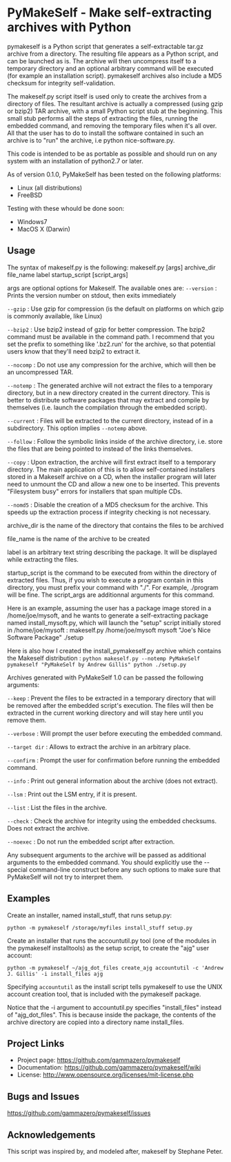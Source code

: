 # PyMakeSelf - Make self-extracting archives with Python

pymakeself is a Python script that generates a self-extractable tar.gz archive from a directory.  The resulting file appears as a Python script, and can be launched as is.  The archive will then uncompress itself to a temporary directory and an optional arbitrary command will be executed (for example an installation script).  pymakeself archives also include a MD5 checksum for integrity self-validation.

The makeself.py script itself is used only to create the archives from a directory of files.  The resultant archive is actually a compressed (using gzip or bzip2) TAR archive, with a small Python script stub at the beginning.  This small stub performs all the steps of extracting the files, running the embedded command, and removing the temporary files when it's all over.  All that the user has to do to install the software contained in such an archive is to "run" the archive, i.e python nice-software.py.

This code is intended to be as portable as possible and should run on any system with an installation of python2.7 or later.

As of version 0.1.0, PyMakeSelf has been tested on the following platforms:

- Linux (all distributions)
- FreeBSD

Testing with these whould be done soon:

- Windows7
- MacOS X (Darwin)

## Usage

The syntax of makeself.py is the following:
makeself.py [args] archive_dir file_name label startup_script [script_args]

args are optional options for Makeself.  The available ones are:
`--version` : Prints the version number on stdout, then exits immediately

`--gzip` : Use gzip for compression (is the default on platforms on which gzip is commonly available, like Linux)

`--bzip2` : Use bzip2 instead of gzip for better compression. The bzip2 command must be available in the command path. I recommend that you set the prefix to something like '.bz2.run' for the archive, so that potential users know that they'll need bzip2 to extract it.

`--nocomp` : Do not use any compression for the archive, which will then be an uncompressed TAR.

`--notemp` : The generated archive will not extract the files to a temporary directory, but in a new directory created in the current directory. This is better to distribute software packages that may extract and compile by themselves (i.e. launch the compilation through the embedded script).

`--current` : Files will be extracted to the current directory, instead of in a subdirectory. This option implies `--notemp` above.

`--follow` : Follow the symbolic links inside of the archive directory, i.e. store the files that are being pointed to instead of the links themselves.

`--copy` : Upon extraction, the archive will first extract itself to a temporary directory. The main application of this is to allow self-contained installers stored in a Makeself archive on a CD, when the installer program will later need to unmount the CD and allow a new one to be inserted. This prevents "Filesystem busy" errors for installers that span multiple CDs.

`--nomd5` : Disable the creation of a MD5 checksum for the archive.  This speeds up the extraction process if integrity checking is not necessary.

archive_dir is the name of the directory that contains the files to be archived

file_name is the name of the archive to be created

label is an arbitrary text string describing the package.  It will be displayed while extracting the files.

startup_script is the command to be executed from within the directory of extracted files.  Thus, if you wish to execute a program contain in this directory, you must prefix your command with "./". For example, ./program will be fine.  The script_args are additionnal arguments for this command.

Here is an example, assuming the user has a package image stored in a /home/joe/mysoft, and he wants to generate a self-extracting package named install_mysoft.py, which will launch the "setup" script initially stored in /home/joe/mysoft :
makeself.py /home/joe/mysoft mysoft "Joe's Nice Software Package" ./setup

Here is also how I created the install_pymakeself.py archive which contains the Makeself distribution :
```python makeself.py --notemp PyMakeSelf pymakeself "PyMakeSelf by Andrew Gillis" python ./setup.py```

Archives generated with PyMakeSelf 1.0 can be passed the following arguments:

`--keep` : Prevent the files to be extracted in a temporary directory that will be removed after the embedded script's execution.  The files will then be extracted in the current working directory and will stay here until you remove them.

`--verbose` : Will prompt the user before executing the embedded command.

`--target dir` : Allows to extract the archive in an arbitrary place.

`--confirm` : Prompt the user for confirmation before running the embedded command.

`--info` : Print out general information about the archive (does not extract).

`--lsm` : Print out the LSM entry, if it is present.

`--list` : List the files in the archive.

`--check` : Check the archive for integrity using the embedded checksums.  Does not extract the archive.

`--noexec` : Do not run the embedded script after extraction.

Any subsequent arguments to the archive will be passed as additional arguments to the embedded command.  You should explicitly use the -- special command-line construct before any such options to make sure that PyMakeSelf will not try to interpret them.

## Examples

Create an installer, named install_stuff, that runs setup.py:

```
python -m pymakeself /storage/myfiles install_stuff setup.py
```

Create an installer that runs the accountutil.py tool (one of the modules in the pymakeself installtools) as the setup script, to create the "ajg" user account:

```
python -m pymakeself ~/ajg_dot_files create_ajg accountutil -c 'Andrew J. Gillis' -i install_files ajg
```

Specifying `accountutil` as the install script tells pymakeself to use the UNIX account creation tool, that is included with the pymakeself package.

Notice that the -i argument to accountutil.py specifies "install_files" instead of "ajg_dot_files".  This is because inside the package, the contents of the archive directory are copied into a directory name install_files.

## Project Links

- Project page: <https://github.com/gammazero/pymakeself>
- Documentation: <https://github.com/gammazero/pymakeself/wiki>
- License: <http://www.opensource.org/licenses/mit-license.php>

## Bugs and Issues

<https://github.com/gammazero/pymakeself/issues>

## Acknowledgements

This script was inspired by, and modeled after, makeself by Stephane Peter.
